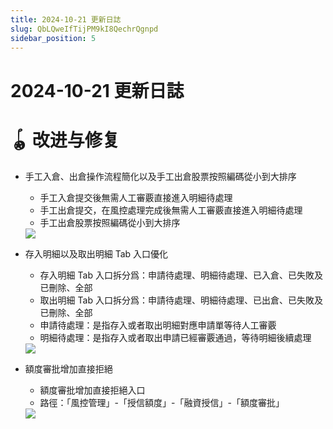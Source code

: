 ```yaml
---
title: 2024-10-21 更新日誌
slug: QbLQweIfTijPM9kI8QechrQgnpd
sidebar_position: 5
---
```



# 2024-10-21 更新日誌

# 🪀 改进与修复

- 手工入倉、出倉操作流程簡化以及手工出倉股票按照編碼從小到大排序
    - 手工入倉提交後無需人工審覈直接進入明細待處理
    - 手工出倉提交，在風控處理完成後無需人工審覈直接進入明細待處理
    - 手工出倉股票按照編碼從小到大排序
    <img src="/assets/OHB4byiezoaYQXxrf6ocvh9InKf.png" src-width="1312" src-height="1600" align="center"/>

- 存入明細以及取出明細 Tab 入口優化
    - 存入明細 Tab 入口拆分爲：申請待處理、明細待處理、已入倉、已失敗及已刪除、全部
    - 取出明細 Tab 入口拆分爲：申請待處理、明細待處理、已出倉、已失敗及已刪除、全部
    - 申請待處理：是指存入或者取出明細對應申請單等待人工審覈
    - 明細待處理：是指存入或者取出申請已經審覈通過，等待明細後續處理
    <img src="/assets/SxM7bapIhoGW8jxSDw6cXgUFnOG.png" src-width="2326" src-height="1310" align="center"/>

- 額度審批增加直接拒絕
    - 額度審批增加直接拒絕入口
    - 路徑：「風控管理」-「授信額度」-「融資授信」-「額度審批」
    <img src="/assets/IX2VbVgvOo929GxhnENcIv9onne.png" src-width="3326" src-height="1618" align="center"/>

